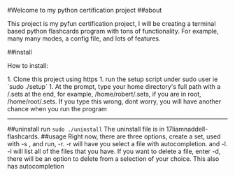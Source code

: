 #Welcome to  my python certification project
##about
<p>
This project is my pyfun certification project, I will be creating
a terminal based python flashcards program with tons of functionality.
For example, many many modes, a config file, and lots of features.</p>
##install
<p>How to install:</p>
1. Clone this project using https
1. run the setup script under sudo user ie `sudo ./setup`
1. At the prompt, type your home directory's full path with a /.sets at the end, for example, /home/robert/.sets, if you are in root, /home/root/.sets. If you type this wrong, dont worry, you will have another chance when you run the program

---

##uninstall
run `sudo ./uninstall`
The uninstall file is in 17liamnaddell-flashcards.
##usage
Right now, there are three options, create a set, used with -s <name>,
and run, -r. -r will have you select a file with autocompletion. and
-l. -l will list all of the files that you have. If you want to delete a  file, enter -d, there will be an option to delete from a selection of your choice. This also has autocompletion

